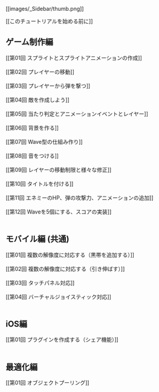 [[images/_Sidebar/thumb.png]]

[[このチュートリアルを始める前に]]

## ゲーム制作編

[[第01回 スプライトとスプライトアニメーションの作成]]<br/><br/>
[[第02回 プレイヤーの移動]]<br/><br/>
[[第03回 プレイヤーから弾を撃つ]]<br/><br/>
[[第04回 敵を作成しよう]]<br/><br/>
[[第05回 当たり判定とアニメーションイベントとレイヤー]]<br/><br/>
[[第06回 背景を作る]]<br/><br/>
[[第07回 Wave型の仕組み作り]]<br/><br/>
[[第08回 音をつける]]<br/><br/>
[[第09回 レイヤーの移動制限と様々な修正]]<br/><br/>
[[第10回 タイトルを付ける]]<br/><br/>
[[第11回 エネミーのHP、弾の攻撃力、アニメーションの追加]]<br/><br/>
[[第12回 Waveを5個にする、スコアの実装]]<br/><br/>

## モバイル編 (共通)

[[第01回 複数の解像度に対応する（黒帯を追加する）]]<br/><br/>
[[第02回 複数の解像度に対応する（引き伸ばす）]]<br/><br/>
[[第03回 タッチパネル対応]]<br/><br/>
[[第04回 バーチャルジョイスティック対応]]<br/><br/>

## iOS編

[[第01回 プラグインを作成する（シェア機能）]]<br/><br/>

## 最適化編

[[第01回 オブジェクトプーリング]]<br/><br/>
